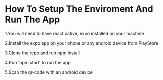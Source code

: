 # How To Setup The Enviroment And Run The App


1.You will need to have react native, expo installed on your machine


2.Install the expo app on your phone or any android device from PlayStore


3.Clone the repo and run npm install


4.Run 'npm start' to run the app


5.Scan the qr-code with an android device



